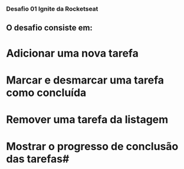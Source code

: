 ### Desafio 01 Ignite da Rocketseat

## O desafio consiste em:

# Adicionar uma nova tarefa
# Marcar e desmarcar uma tarefa como concluída
# Remover uma tarefa da listagem
# Mostrar o progresso de conclusão das tarefas#